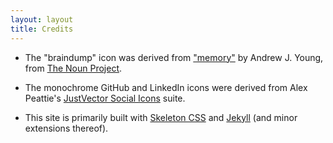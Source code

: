 ```yaml
---
layout: layout
title: Credits
---
```


* The "braindump" icon was derived from ["memory"](http://thenounproject.com/noun/memory/) by Andrew J. Young, from [The Noun Project](http://www.thenounproject.com/).

* The monochrome GitHub and LinkedIn icons were derived from Alex Peattie's [JustVector Social Icons](http://www.alexpeattie.com/projects/justvector_icons) suite.

* This site is primarily built with [Skeleton CSS](http://www.getskeleton.com/) and [Jekyll](https://github.com/mojombo/jekyll/) (and minor extensions thereof).

